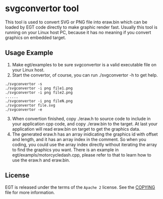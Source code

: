 # svgconvertor tool 

This tool is used to convert SVG or PNG file into eraw.bin which can be loaded
by EGT code directly to make graphic render fast. Usually this tool is running
on your Linux host PC, because it has no meaning if you convert graphics on
embedded target.

## Usage Example

1. Make egt/examples to be sure svgconvertor is a valid executable file on your
Linux host.
2. Start the convertor, of course, you can run ./svgconvertor -h to get help.

```
./svgconvertor -s
./svgconvertor -i png file1.png
./svgconvertor -i png file2.png
......
./svgconvertor -i png fileN.png
./svgconvertor file.svg
./svgconvertor -e
```
3. When convertion finished, copy ./eraw.h to source code to include in your
application cpp code, and copy ./eraw.bin to the target. At last your application
will read eraw.bin on target to get the graphics data.
4. The generated eraw.h has an array inidicating the graphics id with offset and
length, and it has an array index in the comment. So when you coding, you could
use the array index directly without iterating the array to find the graphics you
want. There is an example in egt/exampls/motorcycledash.cpp, please refer to that
to learn how to use the eraw.h and eraw.bin. 

## License

EGT is released under the terms of the `Apache 2` license. See the [COPYING](../COPYING)
file for more information.
